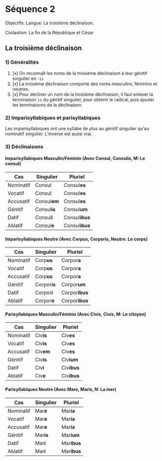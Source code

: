 # Séquence 2

Objectifs: Langue: La troisième déclinaison.

Civilastion: La fin de la République et César

## La troisième déclinaison
### 1) Généralités

1. [x] On reconnaît les noms de la troisième déclinaison à leur génitif singulier en -`is` 
2. [x] La troisième déclinaison comporte des noms masculins, féminins et neutres. 
3. [x] Pour décliner un nom de la troisième déclinaison, il faut enlever la terminaison `is` du génitif singulier, pour obtenir le radical, puis ajouter les terminaisons de la déclinaison. 

### 2) Imparisyllabiques et parisyllabiques

Les imparisyllabiques ont une syllabe de plus au génitif singulier qu'au nominatif singulier. L'inverse est aussi vrai.

### 3) Déclinaisons

#### Imparisyllabiques Masculin/Féminin (Avec Consul, Consulis, M: Le consul)

| Cas       | Singulier    | Pluriel        |
|-----------|--------------|----------------|
| Nominatif | Consul       | Consul**es**   |
| Vocatif   | Consul       | Consul**es**   |
| Accusatif | Consul**em** | Consul**es**   |
| Génitif   | Consul**is** | Consul**um**   |
| Datif     | Consul**i**  | Consul**ibus** |
| Ablatif   | Consul**e**  | Consul**ibus** |

#### Imparisyllabiques Neutre (Avec Corpus, Corporis, Neutre: Le corps)

| Cas       | Singulier    | Pluriel        |
|-----------|--------------|----------------|
| Nominatif | Corp**us**   | Corpor**a**    |
| Vocatif   | Corp**us**   | Corpor**a**    |
| Accusatif | Corp**us**   | Corpor**a**    |
| Génitif   | Corpor**is** | Corpor**um**   |
| Datif     | Corpor**i**  | Corpor**ibus** |
| Ablatif   | Corpor**e**  | Corpor**ibus** |

#### Parisyllabiques Masculin/Féminin (Avec Civis, Civis, M: Le citoyen)

| Cas       | Singulier | Pluriel     |
|-----------|-----------|-------------|
| Nominatif | Civ**is** | Civ**es**   |
| Vocatif   | Civ**is** | Civ**es**   |
| Accusatif | Civ**em** | Civ**es**   |
| Génitif   | Civ**is** | Civ**ium**  |
| Datif     | Civ**i**  | Civ**ibus** |
| Ablatif   | Civ**e**  | Civ**ibus** |

#### Parisyllabiques Neutre (Avec Mare, Maris, N: La mer)

| Cas       | Singulier | Pluriel     |
|-----------|-----------|-------------|
| Nominatif | Mar**e**  | Mar**ia**   |
| Vocatif   | Mar**e**  | Mar**ia**   |
| Accusatif | Mar**e**  | Mar**ia**   |
| Génitif   | Mar**is** | Mar**ium**  |
| Datif     | Mar**i**  | Mar**ibus** |
| Ablatif   | Mar**i**  | Mar**ibus** |

